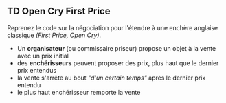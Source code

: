 ## TD Open Cry First Price

Reprenez le code sur la négociation pour l'étendre à une enchère anglaise classique *(First Price, Open Cry)*.

- Un **organisateur** (ou commissaire priseur) propose un objet à la vente avec un prix initial
- des **enchérisseurs** peuvent proposer des prix, plus haut que le dernier prix entendus
- la vente s'arrête au bout *"d'un certain temps"* après le dernier prix entendu
- le plus haut enchérisseur remporte la vente